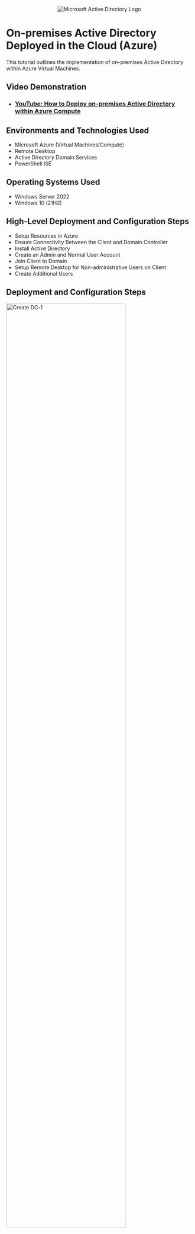 <p align="center">
<img src="https://i.imgur.com/pU5A58S.png" alt="Microsoft Active Directory Logo"/>
</p>

<h1>On-premises Active Directory Deployed in the Cloud (Azure)</h1>
This tutorial outlines the implementation of on-premises Active Directory within Azure Virtual Machines.<br />


<h2>Video Demonstration</h2>

- ### [YouTube: How to Deploy on-premises Active Directory within Azure Compute](https://www.youtube.com)

<h2>Environments and Technologies Used</h2>

- Microsoft Azure (Virtual Machines/Compute)
- Remote Desktop
- Active Directory Domain Services
- PowerShell ISE

<h2>Operating Systems Used </h2>

- Windows Server 2022
- Windows 10 (21H2)

<h2>High-Level Deployment and Configuration Steps</h2>

- Setup Resources in Azure
- Ensure Connectivity Between the Client and Domain Controller
- Install Active Directory
- Create an Admin and Normal User Account
- Join Client to Domain
- Setup Remote Desktop for Non-administrative Users on Client
- Create Additional Users

<h2>Deployment and Configuration Steps</h2>

<p>
<img src="https://imgur.com/peoG1BR.png" height="80%" width="80%" alt="Create DC-1"/>
</p>
<p>
Create resources in Azure - setup 2 virtual machines, the first one as the domain controller, DC-1, running Windows Server 2022. Navigate to portal.azure.com and go to Virtual Machines - Create Azure virtual machine. For this machine, I chose a Standard_E2as_v4 VM size of 2 vcpus with 16 GiB of memory. Click Review + create. A virtual network and subnet will be automatically created.
</p>
<br />

<p>
<img src="https://imgur.com/b3xtiNr.png" height="80%" width="80%" alt="Create Client-1"/>
</p>
<p>
Next, create the client virtual machine, and name it Client-1. Use the same Resource Group as the domain controller because we want the client to be in the same virtual network, in this case it's AD-Lab. Make sure the client machine Region is set to the same region as the DC-1 machine. In this case, it's (US) East US 2.
</p>
<br />

<p>
<img src="https://imgur.com/Nh0F5Ji.png" height="80%" width="80%" alt="DC NIC to Static 1"/>
</p>
<p>
Set the domain controller's NIC Private IP address to be static. Navigate to Virtual machines, click on DC-1. In the Settings panel on the left, 
click Networking. Click on the Network Interface name, in this case it's dc-175.
</p>
<br />

<p>
<img src="https://imgur.com/uHzoPhY.png" height="80%" width="80%" alt="DC NIC to Static 2"/>
</p>
<p>
Click on IP configurations, then click on ipconfig1.
</p>
<br />

<p>
<img src="https://imgur.com/RaDQv9V.png" height="80%" width="80%" alt="DC NIC to Static 3"/>
</p>
<p>
Under Assignment, click on Static and then Save.
</p>
<br />

<p>
<img src="https://imgur.com/SbvTkAN.png" height="80%" width="80%" alt="Ping DC-1"/>
</p>
<p>
Login to Client-1 and ping DC-1's private IP address. Windows firewall is blocking ICMP traffic so the request will time out.
</p>
<br />

<p>
<img src="https://imgur.com/TMF00VE.png" height="80%" width="80%" alt="Windows Firewall"/>
</p>
<p>
Login to DC-1 and type wf.msc in the start menu to open the Windows Firewall Console. Click inbound rules and enable 2 ICMP echo request rules. 
</p>
<br />

<p>
<img src="https://imgur.com/UXG1rj7.png" height="80%" width="80%" alt="Successful Ping DC-1"/>
</p>
<p>
Now there can be connectivity between the client and domain controller.
</p>
<br />

<p>
<img src="https://imgur.com/bl05K69.png" height="80%" width="80%" alt="Server Manager"/>
</p>
<p>
Install Active Directory. Use Server Manager to install AD. In the Windows Server Manager, go to Add roles and features.
</p>
<br />

<p>
<img src="https://imgur.com/81mnn1y.png" height="80%" width="80%" alt="Add Roles and Features"/>
</p>
<p>
click Next and choose Role-based or feature-based installation.  
</p>
<br />

<p>
<img src="https://imgur.com/7Erzv2s.png" height="80%" width="80%" alt="Select Server"/>
</p>
<p>
Select a server from the server pool.
</p>
<br />

<p>
<img src="https://imgur.com/EVRtqcD.png" height="80%" width="80%" alt="Domain Services"/>
</p>
<p>
Check the box for Active Directory Domain Services, then click Next through the rest of the dependencies and confirm installation.
</p>
<br />

<p>
<img src="https://imgur.com/FwCZw9R.png" height="80%" width="80%" alt="Finish Install"/>
</p>
<p>
Finish installing Active Directory and turn the server into a domain controller. Click on the notifications flag in the top right corner, and click on Promote this server to a domain controller. 
</p>
<br />

<p>
<img src="https://imgur.com/whMoL5j.png" height="80%" width="80%" alt="Create Forest"/>
</p>
<p>
In the Deployment Configuration window, click on Add a new forest and enter a Root domain name. Leave the default checked boxes as is, and enter a password for the Directory Services Restore Mode then click Next through to installation.
</p>
<br />

<p>
<img src="https://imgur.com/1pG4cpY.png" height="80%" width="80%" alt="AD DS Options"/>
</p>
<p>
You can specify the location of the AD DS database, log files, and SYSVOL, in this case, the default is fine, click Next. The server will reboot automatically after installation is complete.
</p>
<br />

<p>
<img src="https://imgur.com/dCbw4va.png" height="80%" width="80%" alt="AD Users and Computers"/>
</p>
<p>
After restart, logon to the DC-1 from the newly created domain using the FQDN (Fully qualified domain name). Now that the domain is setup, we can create 
organizational units in Active Directory and create an administrative user.
</p>
<br />

<p>
<img src="https://imgur.com/q41Jdlk.png" height="80%" width="80%" alt="New Organizational Unit"/>
</p>
<p>
Click on tools in the top right corner and go to Active Directory Users and Computers. Right click on the domain name in the left side panel and go to 
New - Organizational Unit. 
</p>
<br />

<p>
<img src="https://imgur.com/IvXs2L0.png" height="80%" width="80%" alt="Employees and Admins"/>
</p>
<p>
Let's add an OU for EMPLOYEES and ADMINS.
</p>
<br />

<p>
<img src="https://imgur.com/Q3WytW3.png" height="80%" width="80%" alt="Create Admin User"/>
</p>
<p>
To create an admin user, right click on ADMINS, click New then User. In this case, Username: Ermingard_admin. Fill out the user details and password options. 
</p>
<br />

<p>
<img src="https://imgur.com/Bi5dx9L.png" height="80%" width="80%" alt="Domain Admins Group"/>
</p>
<p>
Now we need to assign the admin user to the domain admins group. Right click on the user name and go to Properties, click on the Member Of tab, click Add. In the Select Groups box type Domain Admins in the "Enter the object names to select" box, then click ok. 
</p>
<br />

<p>
<img src="https://imgur.com/LcPSiLc.png" height="80%" width="80%" alt="Disk Sanitization Steps"/>
</p>
<p>
Logoff of DC-1 and login again with the newly created admin account. The next step is to join Client-1 to the domain. In order to join the domain, Client-1 needs to use the domain controller as its DNS server. From the Azure portal, set Client-1's DNS settings to DC-1's Private IP address. Set Client-1's Virtual NIC to DC-1's private IP address by going to the Azure Portal - Virtual Machines, and click on Client-1. Click on Networking, then click on the Network Interface. 
</p>
<br />

<p>
<img src="https://imgur.com/fsQptHs.png" height="80%" width="80%" alt="Change DNS Settings"/>
</p>
<p>
Click on DNS Servers and click on the Custom bubble. In the DNS Server box, type in the private IP address of DC-1 and click Save. 
</p>
<br />

<p>
<img src="https://imgur.com/e13gOuJ.png" height="80%" width="80%" alt="Restart Client-1"/>
</p>
<p>
Restart Client-1 from the Azure portal. 
</p>
<br />

<p>
<img src="https://imgur.com/4aXYf1n.png" height="80%" width="80%" alt="Rename PC Advanced"/>
</p>
<p>
Now we need to join Client-1 to the domain. Login to Client-1 again, and go to System settings and click on Rename this PC (advanced). 
</p>
<br />

<p>
<img src="https://imgur.com/28trYJE.png" height="80%" width="80%" alt="Add Domain"/>
</p>
<p>
Click on Change, and in the "Member Of" section, click the Domain bubble and enter the name of the domain. 
</p>
<br />

<p>
<img src="https://imgur.com/6HO4KzL.png" height="80%" width="80%" alt="Admin Credentials"/>
</p>
<p>
Enter the credentials for the admin account that was created earlier. In this case, it's chrisdomain.com\Ermingard_admin. Now the admin can login to Client-1 through the domain. 
</p>
<br />

<p>
<img src="https://imgur.com/puY3fkS.png" height="80%" width="80%" alt="Domain Users Setup"/>
</p>
<p>
Next, we'll set up all users to be able to remote in through Client-1. Go to System Settings - Remote Desktop, and click on Select users that can remotely access this PC. On the Remote Desktop Users popup, click Add. In the Select Users or Groups poput, type in Domain Users and click ok. 
</p>
<br />

<p>
<img src="https://imgur.com/hVu8v0p.png" height="80%" width="80%" alt="Powershell ISE Script"/>
</p>
<p>
Let's create a bunch of additional users and attempt to login to Client-1 with one of the users. Log into DC-1. To create the users, we're going to run a script in 
Powershell ISE. Right click Powershell ISE and run as administrator. 
</p>
<br />

<p>
<img src="https://imgur.com/qwaWYkr.png" height="80%" width="80%" alt="Users Created"/>
</p>
<p>
This script will create 1,000 new users in the EMPLOYEES organizational unit folder. The names are randomly generated by alternating vowels and consonants randomly, one after the other.
</p>
<br />

<p>
<img src="https://imgur.com/rL19S8k.png" height="80%" width="80%" alt="New User Login Client-1"/>
</p>
<p>
 Let's try to login to Client-1 with one of the newly created user credentials. For this example, it will be bana.niri
</p>
<br />

<p>
<img src="https://imgur.com/e4PuHFw.png" height="80%" width="80%" alt="Login Success"/>
</p>
<p>
Login with the new user credentials is successful.
</p>
<br />

<p>
<img src="https://i.imgur.com/DJmEXEB.png" height="80%" width="80%" alt="Disk Sanitization Steps"/>
</p>
<p>
Let's try password locking bana.niri out of their account. Enter an incorrect password a 10 times while trying to remote into Client-1. 
</p>
<br />

<p>
<img src="https://i.imgur.com/DJmEXEB.png" height="80%" width="80%" alt="Disk Sanitization Steps"/>
</p>
<p>
Lorem ipsum dolor sit amet, consectetur adipiscing elit, sed do eiusmod tempor incididunt ut labore et dolore magna aliqua. Ut enim ad minim veniam, quis nostrud exercitation ullamco laboris nisi ut aliquip ex ea commodo consequat. Duis aute irure dolor in reprehenderit in voluptate velit esse cillum dolore eu fugiat nulla pariatur.
</p>
<br />
